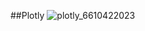 ##Plotly
![plotly_6610422023](https://github.com/NATTAWUTI/Assignment_NIDA/assets/158600232/7f3638af-f3cd-4d5f-b639-39584b5c127c)
